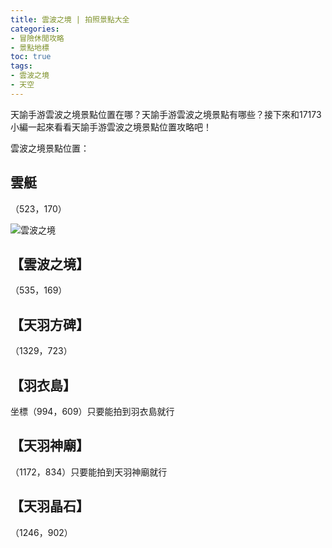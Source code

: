 ```yaml
---
title: 雲波之境 | 拍照景點大全
categories: 
- 冒險休閒攻略
- 景點地標
toc: true
tags:
- 雲波之境
- 天空
---
```


天諭手游雲波之境景點位置在哪？天諭手游雲波之境景點有哪些？接下來和17173小編一起來看看天諭手游雲波之境景點位置攻略吧！<!--more-->

雲波之境景點位置：

## 雲艇

（523，170）

![雲波之境](http://i.17173cdn.com/2fhnvk/YWxqaGBf/cms3/FaAEcHboBBfnrzE.png!a-3-540x.png)

## 【雲波之境】

（535，169）

## 【天羽方碑】

（1329，723）

## 【羽衣島】

坐標（994，609）只要能拍到羽衣島就行

## 【天羽神廟】

（1172，834）只要能拍到天羽神廟就行

## 【天羽晶石】

（1246，902）








